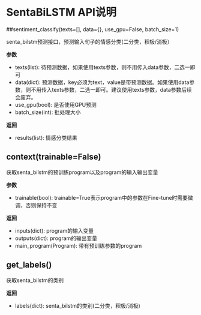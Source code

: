 # SentaBiLSTM API说明

##sentiment_classify(texts=[], data={}, use_gpu=False, batch_size=1)

senta_bilstm预测接口，预测输入句子的情感分类(二分类，积极/消极）

**参数**

* texts(list): 待预测数据，如果使用texts参数，则不用传入data参数，二选一即可
* data(dict): 预测数据，key必须为text，value是带预测数据。如果使用data参数，则不用传入texts参数，二选一即可。建议使用texts参数，data参数后续会废弃。
* use_gpu(bool): 是否使用GPU预测
* batch_size(int): 批处理大小

**返回**

* results(list): 情感分类结果

## context(trainable=False)

获取senta_bilstm的预训练program以及program的输入输出变量

**参数**

* trainable(bool): trainable=True表示program中的参数在Fine-tune时需要微调，否则保持不变

**返回**

* inputs(dict): program的输入变量
* outputs(dict): program的输出变量
* main_program(Program): 带有预训练参数的program

## get_labels()

获取senta_bilstm的类别

**返回**

* labels(dict): senta_bilstm的类别(二分类，积极/消极)
